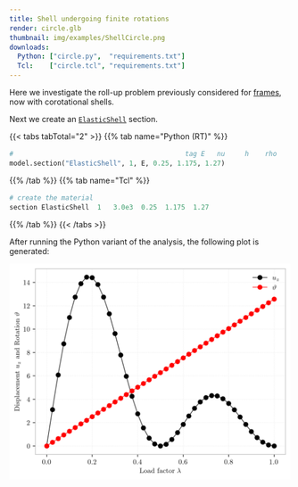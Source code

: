 ```yaml
---
title: Shell undergoing finite rotations
render: circle.glb
thumbnail: img/examples/ShellCircle.png
downloads:
  Python: ["circle.py",  "requirements.txt"]
  Tcl:    ["circle.tcl", "requirements.txt"]
---
```



Here we investigate the roll-up problem previously considered for [frames](../framecircle), now with corotational shells.

Next we create an [`ElasticShell`](https://opensees.stairlab.io/user/manual/section/ElasticShell.html) section.

{{< tabs tabTotal="2" >}}
{{% tab name="Python (RT)" %}}
```python
#                                           tag E   nu     h    rho
model.section("ElasticShell", 1, E, 0.25, 1.175, 1.27)
```
{{% /tab %}}
{{% tab name="Tcl" %}}
```tcl
# create the material
section ElasticShell  1   3.0e3  0.25  1.175  1.27
```
{{% /tab %}}
{{< /tabs >}}

After running the Python variant of the analysis, the following plot is generated:

![Nodal displacements and rotations](img/plot.png)
